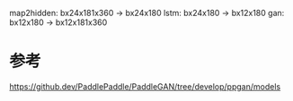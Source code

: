 
map2hidden: bx24x181x360 -> bx24x180
lstm: bx24x180 -> bx12x180
gan: bx12x180 -> bx12x181x360


# 参考

https://github.dev/PaddlePaddle/PaddleGAN/tree/develop/ppgan/models